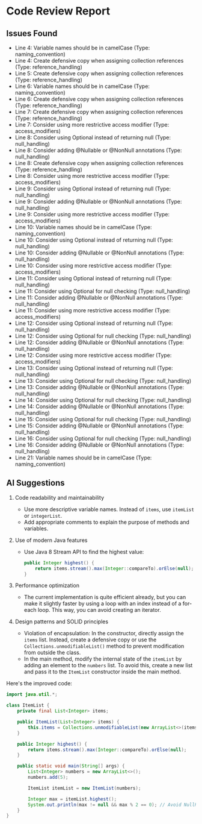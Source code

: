 # Code Review Report

## Issues Found

- Line 4: Variable names should be in camelCase (Type: naming_convention)
- Line 4: Create defensive copy when assigning collection references (Type: reference_handling)
- Line 5: Create defensive copy when assigning collection references (Type: reference_handling)
- Line 6: Variable names should be in camelCase (Type: naming_convention)
- Line 6: Create defensive copy when assigning collection references (Type: reference_handling)
- Line 7: Create defensive copy when assigning collection references (Type: reference_handling)
- Line 7: Consider using more restrictive access modifier (Type: access_modifiers)
- Line 8: Consider using Optional instead of returning null (Type: null_handling)
- Line 8: Consider adding @Nullable or @NonNull annotations (Type: null_handling)
- Line 8: Create defensive copy when assigning collection references (Type: reference_handling)
- Line 8: Consider using more restrictive access modifier (Type: access_modifiers)
- Line 9: Consider using Optional instead of returning null (Type: null_handling)
- Line 9: Consider adding @Nullable or @NonNull annotations (Type: null_handling)
- Line 9: Consider using more restrictive access modifier (Type: access_modifiers)
- Line 10: Variable names should be in camelCase (Type: naming_convention)
- Line 10: Consider using Optional instead of returning null (Type: null_handling)
- Line 10: Consider adding @Nullable or @NonNull annotations (Type: null_handling)
- Line 10: Consider using more restrictive access modifier (Type: access_modifiers)
- Line 11: Consider using Optional instead of returning null (Type: null_handling)
- Line 11: Consider using Optional for null checking (Type: null_handling)
- Line 11: Consider adding @Nullable or @NonNull annotations (Type: null_handling)
- Line 11: Consider using more restrictive access modifier (Type: access_modifiers)
- Line 12: Consider using Optional instead of returning null (Type: null_handling)
- Line 12: Consider using Optional for null checking (Type: null_handling)
- Line 12: Consider adding @Nullable or @NonNull annotations (Type: null_handling)
- Line 12: Consider using more restrictive access modifier (Type: access_modifiers)
- Line 13: Consider using Optional instead of returning null (Type: null_handling)
- Line 13: Consider using Optional for null checking (Type: null_handling)
- Line 13: Consider adding @Nullable or @NonNull annotations (Type: null_handling)
- Line 14: Consider using Optional for null checking (Type: null_handling)
- Line 14: Consider adding @Nullable or @NonNull annotations (Type: null_handling)
- Line 15: Consider using Optional for null checking (Type: null_handling)
- Line 15: Consider adding @Nullable or @NonNull annotations (Type: null_handling)
- Line 16: Consider using Optional for null checking (Type: null_handling)
- Line 16: Consider adding @Nullable or @NonNull annotations (Type: null_handling)
- Line 21: Variable names should be in camelCase (Type: naming_convention)

## AI Suggestions

1. Code readability and maintainability
   - Use more descriptive variable names. Instead of `items`, use `itemList` or `integerList`.
   - Add appropriate comments to explain the purpose of methods and variables.

2. Use of modern Java features
   - Use Java 8 Stream API to find the highest value:
     ```java
     public Integer highest() {
         return items.stream().max(Integer::compareTo).orElse(null);
     }
     ```

3. Performance optimization
   - The current implementation is quite efficient already, but you can make it slightly faster by using a loop with an index instead of a for-each loop. This way, you can avoid creating an iterator.

4. Design patterns and SOLID principles
   - Violation of encapsulation: In the constructor, directly assign the `items` list. Instead, create a defensive copy or use the `Collections.unmodifiableList()` method to prevent modification from outside the class.
   - In the main method, modify the internal state of the `itemList` by adding an element to the `numbers` list. To avoid this, create a new list and pass it to the `ItemList` constructor inside the main method.

Here's the improved code:

```java
import java.util.*;

class ItemList {
    private final List<Integer> items;

    public ItemList(List<Integer> items) {
        this.items = Collections.unmodifiableList(new ArrayList<>(items)); // Defensive copy
    }

    public Integer highest() {
        return items.stream().max(Integer::compareTo).orElse(null);
    }

    public static void main(String[] args) {
        List<Integer> numbers = new ArrayList<>();
        numbers.add(5);

        ItemList itemList = new ItemList(numbers);

        Integer max = itemList.highest();
        System.out.println(max != null && max % 2 == 0); // Avoid NullPointerException
    }
}
```